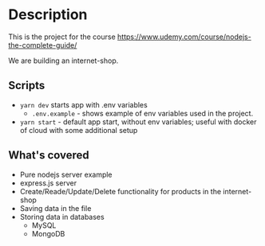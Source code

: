 # Description

This is the project for the course https://www.udemy.com/course/nodejs-the-complete-guide/

We are building an internet-shop.

## Scripts

- `yarn dev` starts app with .env variables
  - `.env.example` - shows example of env variables used in the project.
- `yarn start` - default app start, without env variables; useful with docker of cloud with some additional setup

## What's covered

- Pure nodejs server example
- express.js server
- Create/Reade/Update/Delete functionality for products in the internet-shop
- Saving data in the file
- Storing data in databases
  - MySQL
  - MongoDB
